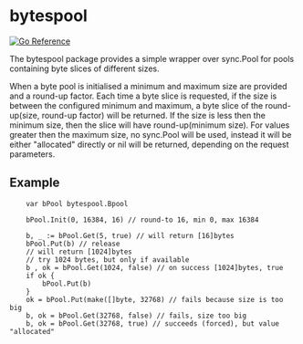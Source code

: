 # bytespool

[![Go Reference](https://pkg.go.dev/badge/github.com/intuitivelabs/bytespool.svg)](https://pkg.go.dev/github.com/intuitivelabs/bytespool)

The bytespool package provides a simple wrapper over sync.Pool for pools
 containing byte slices of different sizes.

When a byte pool is initialised a minimum and maximum size are provided and
 a round-up factor. Each time a byte slice is requested, if the size is
 between the configured minimum and maximum,  a byte slice of the
 round-up(size, round-up factor) will be returned. If the size is less then
 the minimum size, then the slice will have round-up(minimum size).
For values greater then the maximum size, no sync.Pool will be used, instead
 it will be either "allocated" directly or nil will be returned, depending
  on the request parameters.

## Example

```
	var bPool bytespool.Bpool
	
	bPool.Init(0, 16384, 16) // round-to 16, min 0, max 16384

	b, _ := bPool.Get(5, true) // will return [16]bytes
	bPool.Put(b) // release
	// will return [1024]bytes
	// try 1024 bytes, but only if available
	b , ok = bPool.Get(1024, false) // on success [1024]bytes, true
	if ok {
		bPool.Put(b)
	}
	ok = bPool.Put(make([]byte, 32768) // fails because size is too big
	b, ok = bPool.Get(32768, false) // fails, size too big
	b, ok = bPool.Get(32768, true) // succeeds (forced), but value "allocated"
```

